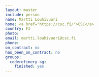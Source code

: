```yaml
---
layout: master
include: person
name: Martti Louhivuori
home: <a href="https://csc.fi/">CSC</a>
country: FI
photo:
email: martti.louhivuori@csc.fi
phone:
on_contract: no
has_been_on_contract: no
groups:
  coderefinery-sg:
    finished: yes
---
```

